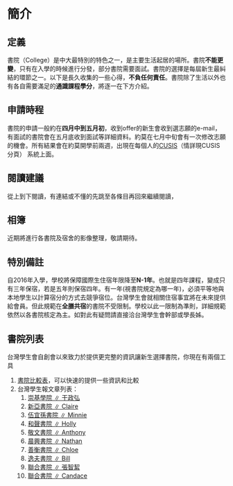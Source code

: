 # 簡介

## 定義

書院（College）是中大最特別的特色之一，是主要生活起居的場所。書院**不能更變**，只有在入學的時候進行分發，部分書院需要面試。書院的選擇是每屆新生最糾結的環節之一。以下是長久收集的一些心得，**不負任何責任**。書院除了生活以外也有各自需要滿足的**通識課程學分**，將逐一在下方介紹。

## 申請時程

書院的申請一般約在**四月中到五月初**，收到offer的新生會收到選志願的e-mail，有面試的書院會在五月底收到面試等詳細資料。約莫在七月中旬會有一次修改志願的機會。所有結果會在約莫開學前兩週，出現在每個人的[CUSIS](https://github.com/cuhk-tsa/CUHK-TSA-college/tree/21a182f23c09527b389d5051fda73be4e8ee505e/liwQ6IC1Qrc/README.md#CUSIS)（情詳現CUSIS分頁） 系統上面。

## 閱讀建議

從上到下閱讀，有連結或不懂的先跳至各條目再回來繼續閱讀，

## 相簿

近期將進行各書院及宿舍的影像整理，敬請期待。

## 特別備註

自2016年入學，學校將保障國際生住宿年限降至**N-1年**。也就是四年課程，變成只有三年保宿，若是五年則保宿四年。有一年\(視書院規定為哪一年\)，必須平等地與本地學生以計算宿分的方式去競爭宿位。台灣學生會就相關住宿事宜將在未來提供給會員。但此規範在**全膳共宿**的書院不受限制。學校以此一限制為準則，詳細規範依然以各書院核定為主。如對此有疑問請直接洽台灣學生會幹部或學長姊。

## 書院列表

台灣學生會自創會以來致力於提供更完整的資訊讓新生選擇書院，你現在有兩個工具

1. [書院比較表](https://docs.google.com/spreadsheets/d/1mJYOoDB8drTSkWdF9ubeg5Q4GMRov7Jjb79ywAzmrNM/edit?fbclid=IwAR05JlTpPFZx73nto-_6syuEQb5HKuO9z0DUqtYNM8sF2e8gSmoJ-C2ajuc#gid=0)，可以快速的提供一些資訊和比較
2. 台灣學生報文章列表：
   1. [崇基學院 ∥ 干政弘](http://goo.gl/7QdnwN)    
   2. [新亞書院 ∥ Claire](https://%20http://goo.gl/J5CQfN)
   3. [伍宜孫書院 ∥ Minnie](http://goo.gl/SM5e8X)
   4. [和聲書院 ∥ Holly](http://goo.gl/ehJwzL)
   5. [敬文書院 ∥ Anthony](http://goo.gl/aAOUUW)
   6. [晨興書院 ∥ Nathan](http://goo.gl/RtWLWv)
   7. [善衡書院 ∥ Chloe](https://%20http://goo.gl/XK4X38)
   8. [逸夫書院 ∥ Bill](https://%20http://goo.gl/tjylLG)
   9. [聯合書院 ∥ 張智絜](http://goo.gl/tWJVPH)
   10. [聯合書院 ∥ Candace](https://%20http://goo.gl/iD91ca)

